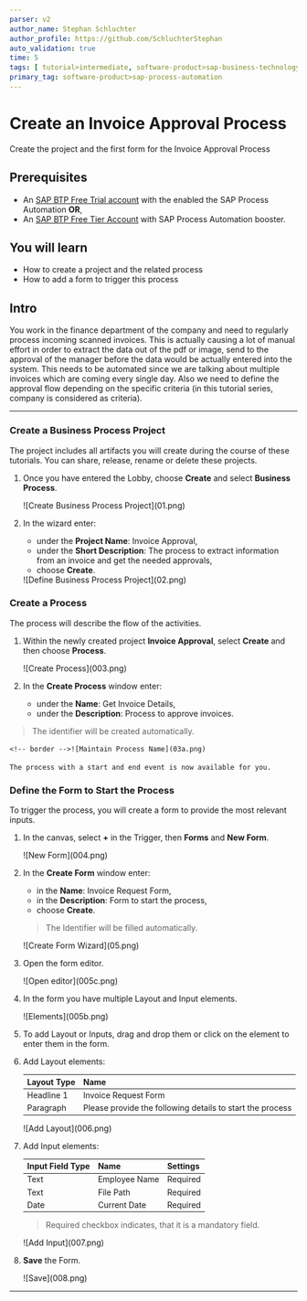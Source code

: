 ```yaml
---
parser: v2
author_name: Stephan Schluchter
author_profile: https://github.com/SchluchterStephan
auto_validation: true
time: 5
tags: [ tutorial>intermediate, software-product>sap-business-technology-platform, tutorial>free-tier]
primary_tag: software-product>sap-process-automation
---
```


# Create an Invoice Approval Process
<!-- description --> Create the project and the first form for the Invoice Approval Process

## Prerequisites
 - An [SAP BTP Free Trial account](https://blogs.sap.com/2022/09/09/sap-process-automation-now-available-in-your-trail-account/) with the enabled the SAP Process Automation **OR**,
 - An [SAP BTP Free Tier Account](spa-subscribe-booster) with SAP Process Automation booster.


## You will learn
  - How to create a project and the related process
  - How to add a form to trigger this process

## Intro
  You work in the finance department of the company and need to regularly process incoming scanned invoices.
  This is actually causing a lot of manual effort in order to extract the data out of the pdf or image, send to the approval of the manager before the data would be actually entered into the system.
  This needs to be automated since we are talking about multiple invoices which are coming every single day. Also we need to define the approval flow depending on the specific criteria (in this tutorial series, company is considered as criteria).
  
---

### Create a Business Process Project


   The project includes all artifacts you will create during the course of these tutorials. You can share, release, rename or delete these projects.

1. Once you have entered the Lobby, choose **Create** and select **Business Process**.

    <!-- border -->![Create Business Process Project](01.png)

2. In the wizard enter:
    - under the **Project Name**: Invoice Approval,
    - under the **Short Description**: The process to extract information from an invoice and get the needed approvals,
    - choose **Create**.

    <!-- border -->![Define Business Process Project](02.png)



### Create a Process


   The process will describe the flow of the activities.

1. Within the newly created project **Invoice Approval**, select **Create** and then choose **Process**.

    <!-- border -->![Create Process](003.png)

2.  In the **Create Process** window enter:
    - under the **Name**: Get Invoice Details,
    - under the **Description**: Process to approve invoices.
> The identifier will be created automatically.

    <!-- border -->![Maintain Process Name](03a.png)

    The process with a start and end event is now available for you.



### Define the Form to Start the Process


   To trigger the process, you will create a form to provide the most relevant inputs.

1. In the canvas, select **+** in the Trigger, then **Forms** and **New Form**.

    <!-- border -->![New Form](004.png)

2. In the **Create Form** window enter:
    - in the **Name**: Invoice Request Form,
    - in the **Description**: Form to start the process,
    - choose **Create**.

    > The Identifier will be filled automatically.

    <!-- border -->![Create Form Wizard](05.png)

3. Open the form editor.

    <!-- border -->![Open editor](005c.png)

4. In the form you have multiple Layout and Input elements.

    <!-- border -->![Elements](005b.png)

5. To add Layout or Inputs, drag and drop them or click on the element to enter them in the form.

6. Add Layout elements:

    |  **Layout Type**  | **Name**
    |  :------------- | :-------------
    |    Headline 1   | Invoice Request Form |
    |    Paragraph      |  Please provide the following details to start the process |

    <!-- border -->![Add Layout](006.png)

7. Add Input elements:

    |  **Input Field Type**  | **Name** | **Settings**
    |  :------------- | :------------- | :------------
    |    Text       | Employee Name | Required
    |    Text       | File Path | Required
    |      Date     | Current Date | Required

    > Required checkbox indicates, that it is a mandatory field.

    <!-- border -->![Add Input](007.png)

8. **Save** the Form.

    <!-- border -->![Save](008.png)




---
